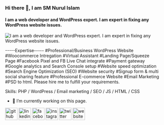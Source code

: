 ### Hi there 👋, I am SM Nurul Islam
#### I am a web developer and WordPress expert. I am expert in fixing any WordPress website issues.
![I am a web developer and WordPress expert. I am expert in fixing any WordPress website issues.](https://scontent.fdac39-1.fna.fbcdn.net/v/t1.6435-9/240538468_853250611969811_4837403371890070627_n.jpg?_nc_cat=107&ccb=1-5&_nc_sid=e3f864&_nc_ohc=15ax9bd0sxcAX-5PAum&_nc_ht=scontent.fdac39-1.fna&oh=c1ea73e5af99f38625961ecc86ceb06a&oe=614E53BB)


-----Expertise-----
#Professional/Business WordPress Website
#Woocommerce Intregation #Virtual Assistant 
#Landing Page/Squeeze Page #Facebook Pixel and FB Live Chat integrate 
#Payment gateway 
#Google analytics and Search Console setup 
#Website speed optimization #Search Engine Optimization (SEO) 
#Website security 
#Signup form & multi social sharing feature #Professional E-commerce Website #Email Marketing
#PSD to html. 
Please hire me to fulfill your requirements.

Skills: PHP / WordPress / Email marketing / SEO  / JS / HTML / CSS

- 🔭 I’m currently working on this page. 


[<img src='https://cdn.jsdelivr.net/npm/simple-icons@3.0.1/icons/github.svg' alt='github' height='40'>](https://github.com/smnurul)  [<img src='https://cdn.jsdelivr.net/npm/simple-icons@3.0.1/icons/linkedin.svg' alt='linkedin' height='40'>](https://www.linkedin.com/in/smnurulislam/)  [<img src='https://cdn.jsdelivr.net/npm/simple-icons@3.0.1/icons/facebook.svg' alt='facebook' height='40'>](https://www.facebook.com/nuruldohar)  [<img src='https://cdn.jsdelivr.net/npm/simple-icons@3.0.1/icons/instagram.svg' alt='instagram' height='40'>](https://www.instagram.com/sm_nurulislam/)  [<img src='https://cdn.jsdelivr.net/npm/simple-icons@3.0.1/icons/twitter.svg' alt='twitter' height='40'>](https://twitter.com/SmNurulIslam11)  [<img src='https://cdn.jsdelivr.net/npm/simple-icons@3.0.1/icons/icloud.svg' alt='website' height='40'>](smnurulislam.com)  

